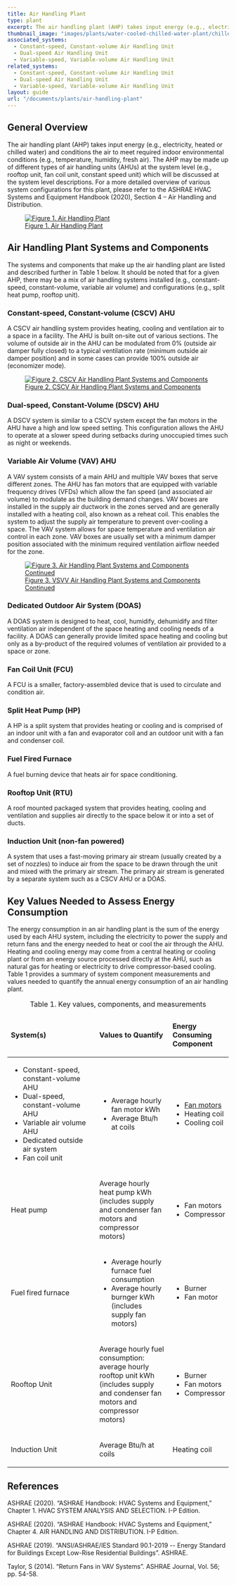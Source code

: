 ```yaml
---
title: Air Handling Plant
type: plant
excerpt: The air handling plant (AHP) takes input energy (e.g., electricity, heated or chilled water) and conditions the air to meet required indoor environmental conditions
thumbnail_image: "images/plants/water-cooled-chilled-water-plant/chilled-water-plant-overview.jpeg"
associated_systems:
  - Constant-speed, Constant-volume Air Handling Unit
  - Dual-speed Air Handling Unit
  - Variable-speed, Variable-volume Air Handling Unit
related_systems:
  - Constant-speed, Constant-volume Air Handling Unit
  - Dual-speed Air Handling Unit
  - Variable-speed, Variable-volume Air Handling Unit 
layout: guide
url: "/documents/plants/air-handling-plant"
---
```


## General Overview

The air handling plant (AHP) takes input energy (e.g., electricity, heated or chilled water) and conditions the air to meet required indoor environmental conditions (e.g., temperature, humidity, fresh air). The AHP may be made up of different types of air handling units (AHUs) at the system level (e.g., rooftop unit, fan coil unit, constant speed unit) which will be discussed at the system level descriptions. For a more detailed overview of various system configurations for this plant, please refer to the ASHRAE HVAC Systems and Equipment Handbook (2020), Section 4 – Air Handling and Distribution.

<a href="/images/plants/air-handling-plant/2024_0503_AHU plant_figure 1 updated.jpg">
    <figure class="figure mb-4 mt-3">
        <img src="/images/plants/air-handling-plant/2024_0503_AHU plant_figure 1 updated.jpg" class="figure-img img-fluid rounded" alt="Figure 1. Air Handling Plant">
        <figcaption class="figure-caption text-left">Figure 1. Air Handling Plant</figcaption>
    </figure>
</a>

## Air Handling Plant Systems and Components

The systems and components that make up the air handling plant are listed and described further in Table 1 below. It should be noted that for a given AHP, there may be a mix of air handling systems installed (e.g., constant-speed, constant-volume, variable air volume) and configurations (e.g., split heat pump, rooftop unit). 

### Constant-speed, Constant-volume (CSCV) AHU

A CSCV air handling system provides heating, cooling and ventilation air to a space in a facility. The AHU is built on-site out of various sections. The volume of outside air in the AHU can be modulated from 0% (outside air damper fully closed) to a typical ventilation rate (minimum outside air damper position) and in some cases can provide 100% outside air (economizer mode).

<a href="/images/plants/air-handling-plant/2024_0503_AHU plant_figure 2 updated.jpg">
    <figure class="figure mb-4 mt-3">
        <img src="/images/plants/air-handling-plant/2024_0503_AHU plant_figure 2 updated.jpg" class="figure-img img-fluid rounded" alt="Figure 2. CSCV Air Handling Plant Systems and Components">
        <figcaption class="figure-caption text-left">Figure 2. CSCV Air Handling Plant Systems and Components</figcaption>
    </figure>
</a>

### Dual-speed, Constant-Volume (DSCV) AHU 

A DSCV system is similar to a CSCV system except the fan motors in the AHU have a high and low speed setting. This configuration allows the AHU to operate at a slower speed during setbacks during unoccupied times such as night or weekends.  

### Variable Air Volume (VAV) AHU 

A VAV system consists of a main AHU and multiple VAV boxes that serve different zones. The AHU has fan motors that are equipped with variable frequency drives (VFDs) which allow the fan speed (and associated air volume) to modulate as the building demand changes. VAV boxes are installed in the supply air ductwork in the zones served and are generally installed with a heating coil, also known as a reheat coil. This enables the system to adjust the supply air temperature to prevent over-cooling a space. The VAV system allows for space temperature and ventilation air control in each zone. VAV boxes are usually set with a minimum damper position associated with the minimum required ventilation airflow needed for the zone.  

<a href="/images/plants/air-handling-plant/2024_0503_AHU plant_figure 3 updated.jpg">
    <figure class="figure mb-4 mt-3">
        <img src="/images/plants/air-handling-plant/2024_0503_AHU plant_figure 3 updated.jpg" class="figure-img img-fluid rounded" alt="Figure 3. Air Handling Plant Systems and Components Continued">
        <figcaption class="figure-caption text-left">Figure 3. VSVV Air Handling Plant Systems and Components Continued</figcaption>
    </figure>
</a>

### Dedicated Outdoor Air System (DOAS) 

A DOAS system is designed to heat, cool, humidify, dehumidify and filter ventilation air independent of the space heating and cooling needs of a facility. A DOAS can generally provide limited space heating and cooling but only as a by-product of the required volumes of ventilation air provided to a space or zone.   

### Fan Coil Unit (FCU) 

A FCU is a smaller, factory-assembled device that is used to circulate and condition air.  

### Split Heat Pump (HP) 

A HP is a split system that provides heating or cooling and is comprised of an indoor unit with a fan and evaporator coil and an outdoor unit with a fan and condenser coil.  

### Fuel Fired Furnace  

A fuel burning device that heats air for space conditioning. 

### Rooftop Unit (RTU) 

A roof mounted packaged system that provides heating, cooling and ventilation and supplies air directly to the space below it or into a set of ducts. 

### Induction Unit (non-fan powered) 

A system that uses a fast-moving primary air stream (usually created by a set of nozzles) to induce air from the space to be drawn through the unit and mixed with the primary air stream. The primary air stream is generated by a separate system such as a CSCV AHU or a DOAS. 

## Key Values Needed to Assess Energy Consumption

The energy consumption in an air handling plant is the sum of the energy used by each AHU system, including the electricity to power the supply and return fans and the energy needed to heat or cool the air through the AHU. Heating and cooling energy may come from a central heating or cooling plant or from an energy source processed directly at the AHU, such as natural gas for heating or electricity to drive compressor-based cooling. Table 1 provides a summary of system component measurements and values needed to quantify the annual energy consumption of an air handling plant.

<table>
    <caption>Table 1. Key values, components, and measurements</caption>
    <thead>
        <tr>
            <td style="width: 40%;">
                <p><strong>System(s)</strong></p>
            </td>
            <td>
                <p><strong>Values to Quantify</strong></p>
            </td>
            <td style="width: 25%;">
                <p><strong>Energy Consuming Component</strong></p>
            </td>
        </tr>
    <tbody>
        <tr>
            <td>
                <ul>
                    <li>Constant-speed, constant-volume AHU</li>
                    <li>Dual-speed, constant-volume AHU</li>
                    <li>Variable air volume AHU</li>
                    <li>Dedicated outside air system</li>
                    <li>Fan coil unit</li>
                </ul>
            </td>
            <td>
                <ul>
                    <li>Average hourly fan motor kWh</li>
                    <li>Average Btu/h at coils</li>
                </ul>
            </td>
            <td>
                <ul>
                    <li><a href="/documents/components/constant-speed-constant-volume-fan-and-motor">Fan motors</a></li>
                    <li>Heating coil</li>
                    <li>Cooling coil</li>
                </ul>
            </td>
        </tr>
        <tr>
            <td>
                <p>Heat pump</p>
            </td>
            <td>
                <p>Average hourly heat pump kWh (includes supply and condenser fan motors and compressor motors)</p>
            </td>
            <td>
                <ul>
                    <li>Fan motors</li>
                    <li>Compressor</li>
                </ul>
            </td>
        </tr>
        <tr>
            <td>
                <p>Fuel fired furnace</p>
            </td>
            <td>
                <ul>
                    <li>Average hourly furnace fuel consumption</li>
                    <li>Average hourly burnger kWh (includes supply fan motors)</li>
                </ul>
            </td>
            <td>
                <ul>
                    <li>Burner</li>
                    <li>Fan motor</li>
                </ul>
            </td>
        </tr>
        <tr>
            <td>
                <p>Rooftop Unit</p>
            </td>
            <td>
                <p>Average hourly fuel consumption: average hourly rooftop unit kWh (includes supply and condenser fan motors and compressor motors)</p>
            </td>
            <td>
                <ul>
                    <li>Burner</li>
                    <li>Fan motors</li>
                    <li>Compressor</li>
                </ul>
            </td>
        </tr>
        <tr>
            <td>
                <p>Induction Unit</p>
            </td>
            <td>
                <p>Average Btu/h at coils</p>
            </td>
            <td>
                <p>Heating coil</p>
            </td>
        </tr>
    </tbody>
</table>

## References

<!-- Must have emty line after the opeing div tag. If we use a numbered list to relate to in text citations, remove the div  -->
<div class="references">

ASHRAE (2020). “ASHRAE Handbook: HVAC Systems and Equipment,” Chapter 1. HVAC SYSTEM ANALYSIS AND SELECTION. I-P Edition.  

ASHRAE (2020). “ASHRAE Handbook: HVAC Systems and Equipment,” Chapter 4. AIR HANDLING AND DISTRIBUTION. I-P Edition.  

ASHRAE (2019). “ANSI/ASHRAE/IES Standard 90.1-2019 -- Energy Standard for Buildings Except Low-Rise Residential Buildings”. ASHRAE. 

Taylor, S (2014). “Return Fans in VAV Systems”. ASHRAE Journal, Vol. 56; pp. 54-58.

</div>